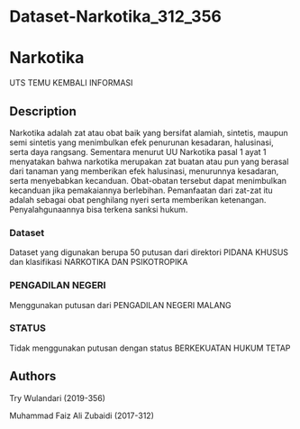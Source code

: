 # Dataset-Narkotika_312_356
# Narkotika

UTS TEMU KEMBALI INFORMASI


## Description

Narkotika adalah zat atau obat baik yang bersifat alamiah, sintetis, maupun semi sintetis yang menimbulkan efek penurunan kesadaran, halusinasi, serta daya rangsang. Sementara menurut UU Narkotika pasal 1 ayat 1 menyatakan bahwa narkotika merupakan zat buatan atau pun yang berasal dari tanaman yang memberikan efek halusinasi, menurunnya kesadaran, serta menyebabkan kecanduan. Obat-obatan tersebut dapat menimbulkan kecanduan jika pemakaiannya berlebihan. Pemanfaatan dari zat-zat itu adalah sebagai obat penghilang nyeri serta memberikan ketenangan. Penyalahgunaannya bisa terkena sanksi hukum. 


### Dataset

Dataset yang digunakan berupa 50 putusan dari direktori PIDANA KHUSUS dan klasifikasi NARKOTIKA DAN PSIKOTROPIKA

### PENGADILAN NEGERI

Menggunakan putusan dari PENGADILAN NEGERI MALANG

### STATUS
Tidak menggunakan putusan dengan status BERKEKUATAN HUKUM TETAP


## Authors

Try Wulandari (2019-356)

Muhammad Faiz Ali Zubaidi (2017-312)


